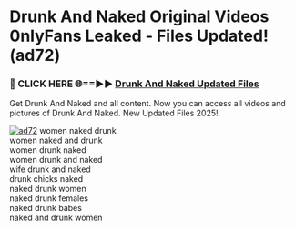 # Drunk And Naked Original Videos 0nlyFans Leaked - Files Updated! (ad72)

<h3>🔴 CLICK HERE 🌐==►► <a href="https://tinyurl.com/yckcrads" rel="nofollow">Drunk And Naked Updated Files</a></h3>

Get Drunk And Naked and all content. Now you can access all videos and pictures of Drunk And Naked. New Updated Files 2025!

[![ad72](https://i.imgur.com/hpKpOFt.gif)](https://tinyurl.com/yckcrads)
women naked drunk<br>
women naked and drunk<br>
women drunk naked<br>
women drunk and naked<br>
wife drunk and naked<br>
drunk chicks naked<br>
naked drunk women<br>
naked drunk females<br>
naked drunk babes<br>
naked and drunk women